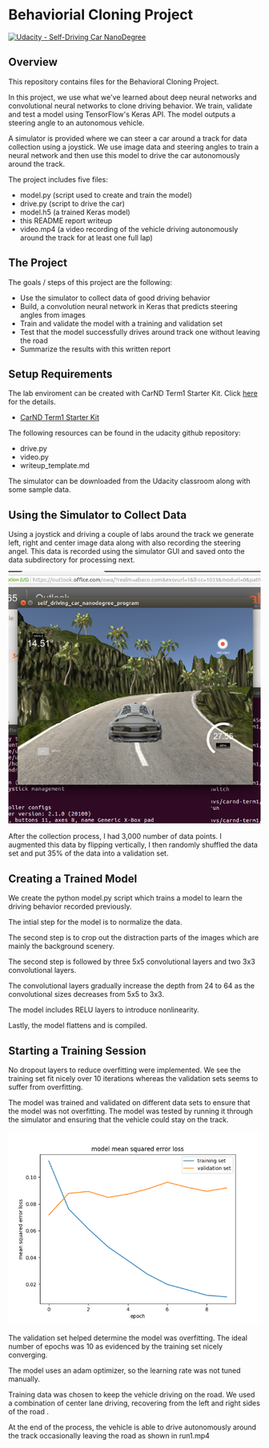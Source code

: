 # Behaviorial Cloning Project

[![Udacity - Self-Driving Car NanoDegree](https://s3.amazonaws.com/udacity-sdc/github/shield-carnd.svg)](http://www.udacity.com/drive)

Overview
---
This repository contains files for the Behavioral Cloning Project.

In this project, we use what we've learned about deep neural networks and convolutional neural networks to clone driving behavior. We train, validate and test a model using TensorFlow's Keras API. The model outputs a steering angle to an autonomous vehicle.

A simulator is provided where we can steer a car around a track for data collection using a joystick. We use image data and steering angles to train a neural network and then use this model to drive the car autonomously around the track.

The project includes five files: 
* model.py (script used to create and train the model)
* drive.py (script to drive the car)
* model.h5 (a trained Keras model)
* this README report writeup 
* video.mp4 (a video recording of the vehicle driving autonomously around the track for at least one full lap)


The Project
---
The goals / steps of this project are the following:
* Use the simulator to collect data of good driving behavior
* Build, a convolution neural network in Keras that predicts steering angles from images
* Train and validate the model with a training and validation set
* Test that the model successfully drives around track one without leaving the road
* Summarize the results with this written report


Setup Requirements
---
The lab enviroment can be created with CarND Term1 Starter Kit. Click [here](https://github.com/udacity/CarND-Term1-Starter-Kit/blob/master/README.md) for the details.
* [CarND Term1 Starter Kit](https://github.com/udacity/CarND-Term1-Starter-Kit)


The following resources can be found in the udacity github repository:
* drive.py
* video.py
* writeup_template.md

The simulator can be downloaded from the Udacity classroom along with some sample data.

[//]: # (Image References)

[image1]: ./simulator_image.png "Model Visualization"
[image2]: ./figure_1.png "Grayscaling"
[image3]: ./examples/placeholder_small.png "Recovery Image"
[image4]: ./examples/placeholder_small.png "Recovery Image"
[image5]: ./examples/placeholder_small.png "Recovery Image"
[image6]: ./examples/placeholder_small.png "Normal Image"
[image7]: ./examples/placeholder_small.png "Flipped Image"

Using the Simulator to Collect Data
---
Using a joystick and driving a couple of labs around the track we generate left, right and center image data along with also recording the steering angel. This data is recorded using the simulator GUI and saved onto the data subdirectory for processing next.

![alt text][image1]

After the collection process, I had 3,000 number of data points. I augmented this data by flipping vertically, I then randomly shuffled the data set and put 35% of the data into a validation set. 


Creating a Trained Model
---

We create the python model.py script which trains a model to learn the driving behavior recorded previously.

The intial step for the model is to normalize the data.

The second step is to crop out the distraction parts of the images which are mainly the background scenery.

The second step is followed by three 5x5 convolutional layers and two 3x3 convolutional layers.

The convolutional layers gradually increase the depth from 24 to 64 as the convolutional sizes decreases from 5x5 to 3x3.

The model includes RELU layers to introduce nonlinearity.

Lastly, the model flattens and is compiled.


Starting a Training Session
---

No dropout layers to reduce overfitting were implemented. We see the training set fit nicely over 10 iterations whereas the validation sets seems to suffer from overfitting.

The model was trained and validated on different data sets to ensure that the model was not overfitting. The model was tested by running it through the simulator and ensuring that the vehicle could stay on the track.


![alt text][image2]

The validation set helped determine the model was overfitting. The ideal number of epochs was 10 as evidenced by the training set nicely converging.

The model uses an adam optimizer, so the learning rate was not tuned manually.

Training data was chosen to keep the vehicle driving on the road. We used a combination of center lane driving, recovering from the left and right sides of the road .

At the end of the process, the vehicle is able to drive autonomously around the track occasionally leaving the road as shown in run1.mp4




